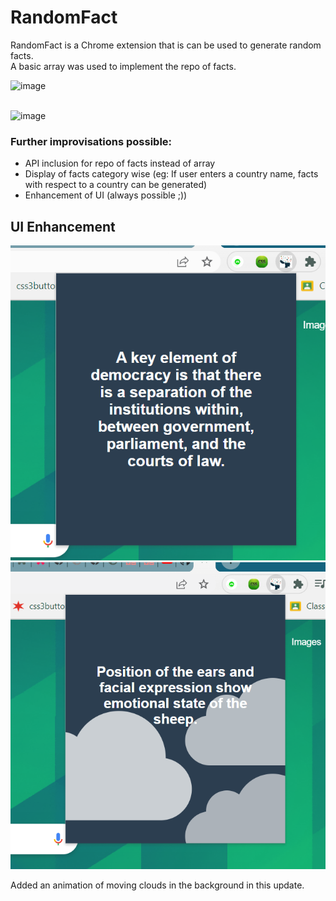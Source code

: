 # RandomFact
RandomFact is a Chrome extension that is can be used to generate random facts. <br/>
A basic array was used to implement the repo of facts.

![image](https://user-images.githubusercontent.com/75256548/157597453-b8a4f7ee-6dd1-4183-b19b-54a1c809fb17.png)
<br/><br/>

<img width="270" alt="image" src="https://user-images.githubusercontent.com/75256548/157597391-b5870b74-405b-4896-b12e-7c21bebfff46.png">


### Further improvisations possible: 
<ul>
  <li>API inclusion for repo of facts instead of array</li>
<li>Display of facts category wise (eg: If user enters a country name, facts with respect to a country can be generated)</li>
<li>Enhancement of UI (always possible ;))</li>
</ul>

## UI Enhancement 

![Extension](./1.png)
![Extension](./2.png)

Added an animation of moving clouds in the background in this update.

